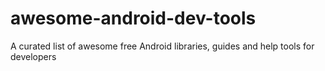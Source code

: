 # awesome-android-dev-tools
A curated list of awesome free Android libraries, guides and help tools for developers
